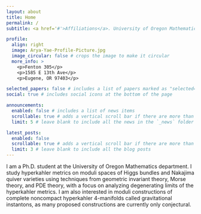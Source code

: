 ```yaml
---
layout: about
title: Home
permalink: /
subtitle: <a href='#'>Affiliations</a>. University of Oregon Mathematics Department

profile:
  align: right
  image: Arya-Yae-Profile-Picture.jpg
  image_circular: false # crops the image to make it circular
  more_info: >
    <p>Fenton 305</p>
    <p>1585 E 13th Ave</p>
    <p>Eugene, OR 97403</p>

selected_papers: false # includes a list of papers marked as "selected={true}"
social: true # includes social icons at the bottom of the page

announcements:
  enabled: false # includes a list of news items
  scrollable: true # adds a vertical scroll bar if there are more than 3 news items
  limit: 5 # leave blank to include all the news in the `_news` folder

latest_posts:
  enabled: false
  scrollable: true # adds a vertical scroll bar if there are more than 3 new posts items
  limit: 3 # leave blank to include all the blog posts
---
```


I am a Ph.D. student at the University of Oregon Mathematics department.  I study hyperkahler metrics on moduli spaces of Higgs bundles and Nakajima quiver varieties using techniques from geometric invariant theory, Morse theory, and PDE theory, with a focus on analyzing degenerating limits of the hyperkahler metrics.  I am also interested in moduli constructions of complete noncompact hyperkahler 4-manifolds called gravitational instantons, as many proposed constructions are currently only conjectural.
<!--
Write your biography here. Tell the world about yourself. Link to your favorite [subreddit](http://reddit.com). You can put a picture in, too. The code is already in, just name your picture `prof_pic.jpg` and put it in the `img/` folder.
Put your address / P.O. box / other info right below your picture. You can also disable any of these elements by editing `profile` property of the YAML header of your `_pages/about.md`. Edit `_bibliography/papers.bib` and Jekyll will render your [publications page](/al-folio/publications/) automatically.
Link to your social media connections, too. This theme is set up to use [Font Awesome icons](https://fontawesome.com/) and [Academicons](https://jpswalsh.github.io/academicons/), like the ones below. Add your Facebook, Twitter, LinkedIn, Google Scholar, or just disable all of them.
-->